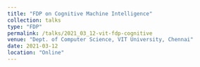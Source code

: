 ```yaml
---
title: "FDP on Cognitive Machine Intelligence"
collection: talks
type: "FDP"
permalink: /talks/2021_03_12-vit-fdp-cognitive
venue: "Dept. of Computer Science, VIT University, Chennai"
date: 2021-03-12
location: "Online"
---
```



